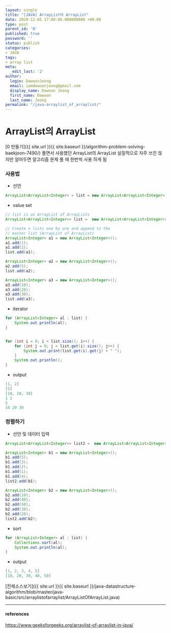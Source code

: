 ```yaml
---
layout: single
title: "[JAVA] ArrayList의 ArrayList"
date: 2020-12-05 17:00:00.000000000 +09:00
type: post
parent_id: '0'
published: true
password: ''
status: publish
categories:
- JAVA
tags:
- array list
meta:
  _edit_last: '2'
author:
  login: DawoonJeong
  email: iamdawoonjeong@gmail.com
  display_name: Dawoon Jeong
  first_name: Dawoon
  last_name: Jeong
permalink: "/java-arraylist_of_arraylist/"
---
```

# ArrayList의 ArrayList

[0 만들기]({{ site.url }}{{ site.baseurl }}/algorithm-problem-solving-baekjoon-7490/) 풀면서 사용했던 ArrayList의 ArrayList
실질적으로 자주 쓰진 않지만 알아두면 알고리즘 문제 풀 때 한번씩 사용 하게 됨

### 사용법

- 선언

```java
ArrayList<ArrayList<Integer> > list = new ArrayList<ArrayList<Integer> >();
```

- value set

```java
// list is an ArrayList of ArrayLists
ArrayList<ArrayList<Integer>> list =  new ArrayList<ArrayList<Integer>>();

// Create n lists one by one and append to the  
// master list (ArrayList of ArrayList)
ArrayList<Integer> a1 = new ArrayList<Integer>();
a1.add(1);
a1.add(2);
list.add(a1);

ArrayList<Integer> a2 = new ArrayList<Integer>();
a2.add(5);
list.add(a2);

ArrayList<Integer> a3 = new ArrayList<Integer>();
a3.add(10);
a3.add(20);
a3.add(30);
list.add(a3);
```

- iterator

```java
for (ArrayList<Integer> al : list) {
    System.out.println(al);
}


for (int i = 0; i < list.size(); i++) {
    for (int j = 0; j < list.get(i).size(); j++) {
        System.out.print(list.get(i).get(j) + " ");
    }
    System.out.println();
}
```

- output

```java
[1, 2]
[5]
[10, 20, 30]
1 2
5
10 20 30
```

### 정렬하기

-  선언 및 데이터 입력

```java
ArrayList<ArrayList<Integer>> list2 =  new ArrayList<ArrayList<Integer>>();

ArrayList<Integer> b1 = new ArrayList<Integer>();
b1.add(5);
b1.add(3);
b1.add(2);
b1.add(1);
b1.add(4);
list2.add(b1);

ArrayList<Integer> b2 = new ArrayList<Integer>();
b2.add(10);
b2.add(40);
b2.add(50);
b2.add(30);
b2.add(20);
list2.add(b2);
```

- sort

```java
for (ArrayList<Integer> al : list) {
    Collections.sort(al);
    System.out.println(al);
}
```

- output

```java
[1, 2, 3, 4, 5]
[10, 20, 30, 40, 50]
```

[전체소스보기]({{ site.url }}{{ site.baseurl }}/java-datastructure-algorithm/blob/master/java-basic/src/arraylistofarraylist/ArrayListOfArrayList.java)

---
#### references
<https://www.geeksforgeeks.org/arraylist-of-arraylist-in-java/>
